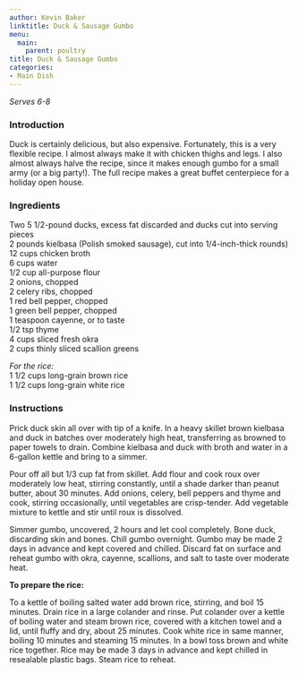 ```yaml
---
author: Kevin Baker
linktitle: Duck & Sausage Gumbo
menu:
  main:
    parent: poultry
title: Duck & Sausage Gumbo
categories:
- Main Dish
---
```

*Serves 6-8*

### Introduction

Duck is certainly delicious, but also expensive. Fortunately, this is a very flexible recipe. I almost always make it with chicken thighs and legs. I also almost always halve the recipe, since it makes enough gumbo for a small army (or a big party!). The full recipe makes a great buffet centerpiece for a holiday open house.

### Ingredients

<div class="ingredient-list">

Two 5 1/2-pound ducks, excess fat discarded and ducks cut into serving pieces  
2 pounds kielbasa (Polish smoked sausage), cut into 1/4-inch-thick rounds)  
12 cups chicken broth  
6 cups water  
1/2 cup all-purpose flour  
2 onions, chopped  
2 celery ribs, chopped  
1 red bell pepper, chopped  
1 green bell pepper, chopped  
1 teaspoon cayenne, or to taste  
1/2 tsp thyme  
4 cups sliced fresh okra  
2 cups thinly sliced scallion greens  

*For the rice:*  
1 1/2 cups long-grain brown rice  
1 1/2 cups long-grain white rice  

</div>

### Instructions

Prick duck skin all over with tip of a knife. In a heavy skillet brown kielbasa and duck in batches over moderately high heat, transferring as browned to paper towels to drain. Combine kielbasa and duck with broth and water in a 6-gallon kettle and bring to a simmer.

Pour off all but 1/3 cup fat from skillet. Add flour and cook roux over moderately low heat, stirring constantly, until a shade darker than peanut butter, about 30 minutes. Add onions, celery, bell peppers and thyme and cook, stirring occasionally, until vegetables are crisp-tender. Add vegetable mixture to kettle and stir until roux is dissolved.

Simmer gumbo, uncovered, 2 hours and let cool completely. Bone duck, discarding skin and bones. Chill gumbo overnight. Gumbo may be made 2 days in advance and kept covered and chilled. Discard fat on surface and reheat gumbo with okra, cayenne, scallions, and salt to taste over moderate heat.

**To prepare the rice:**

To a kettle of boiling salted water add brown rice, stirring, and boil 15 minutes. Drain rice in a large colander and rinse. Put colander over a kettle of boiling water and steam brown rice, covered with a kitchen towel and a lid, until fluffy and dry, about 25 minutes. Cook white rice in same manner, boiling 10 minutes and steaming 15 minutes. In a bowl toss brown and white rice together. Rice may be made 3 days in advance and kept chilled in resealable plastic bags. Steam rice to reheat.